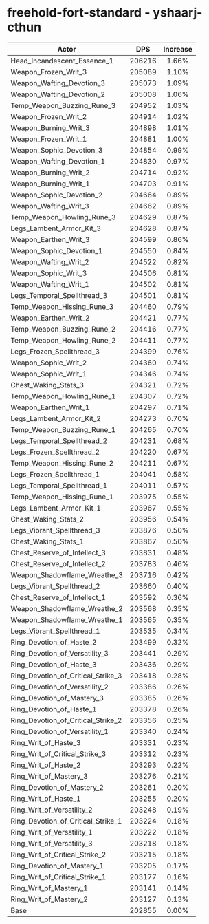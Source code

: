 # freehold-fort-standard - yshaarj-cthun
| Actor | DPS | Increase |
|---|:---:|:---:|
|Head_Incandescent_Essence_1|206216|1.66%|
|Weapon_Frozen_Writ_3|205089|1.10%|
|Weapon_Wafting_Devotion_3|205073|1.09%|
|Weapon_Wafting_Devotion_2|205008|1.06%|
|Temp_Weapon_Buzzing_Rune_3|204952|1.03%|
|Weapon_Frozen_Writ_2|204914|1.02%|
|Weapon_Burning_Writ_3|204898|1.01%|
|Weapon_Frozen_Writ_1|204881|1.00%|
|Weapon_Sophic_Devotion_3|204854|0.99%|
|Weapon_Wafting_Devotion_1|204830|0.97%|
|Weapon_Burning_Writ_2|204714|0.92%|
|Weapon_Burning_Writ_1|204703|0.91%|
|Weapon_Sophic_Devotion_2|204664|0.89%|
|Weapon_Wafting_Writ_3|204662|0.89%|
|Temp_Weapon_Howling_Rune_3|204629|0.87%|
|Legs_Lambent_Armor_Kit_3|204628|0.87%|
|Weapon_Earthen_Writ_3|204599|0.86%|
|Weapon_Sophic_Devotion_1|204550|0.84%|
|Weapon_Wafting_Writ_2|204522|0.82%|
|Weapon_Sophic_Writ_3|204506|0.81%|
|Weapon_Wafting_Writ_1|204502|0.81%|
|Legs_Temporal_Spellthread_3|204501|0.81%|
|Temp_Weapon_Hissing_Rune_3|204460|0.79%|
|Weapon_Earthen_Writ_2|204421|0.77%|
|Temp_Weapon_Buzzing_Rune_2|204416|0.77%|
|Temp_Weapon_Howling_Rune_2|204411|0.77%|
|Legs_Frozen_Spellthread_3|204399|0.76%|
|Weapon_Sophic_Writ_2|204360|0.74%|
|Weapon_Sophic_Writ_1|204346|0.74%|
|Chest_Waking_Stats_3|204321|0.72%|
|Temp_Weapon_Howling_Rune_1|204307|0.72%|
|Weapon_Earthen_Writ_1|204297|0.71%|
|Legs_Lambent_Armor_Kit_2|204273|0.70%|
|Temp_Weapon_Buzzing_Rune_1|204265|0.70%|
|Legs_Temporal_Spellthread_2|204231|0.68%|
|Legs_Frozen_Spellthread_2|204220|0.67%|
|Temp_Weapon_Hissing_Rune_2|204211|0.67%|
|Legs_Frozen_Spellthread_1|204041|0.58%|
|Legs_Temporal_Spellthread_1|204011|0.57%|
|Temp_Weapon_Hissing_Rune_1|203975|0.55%|
|Legs_Lambent_Armor_Kit_1|203967|0.55%|
|Chest_Waking_Stats_2|203956|0.54%|
|Legs_Vibrant_Spellthread_3|203876|0.50%|
|Chest_Waking_Stats_1|203867|0.50%|
|Chest_Reserve_of_Intellect_3|203831|0.48%|
|Chest_Reserve_of_Intellect_2|203783|0.46%|
|Weapon_Shadowflame_Wreathe_3|203716|0.42%|
|Legs_Vibrant_Spellthread_2|203660|0.40%|
|Chest_Reserve_of_Intellect_1|203592|0.36%|
|Weapon_Shadowflame_Wreathe_2|203568|0.35%|
|Weapon_Shadowflame_Wreathe_1|203565|0.35%|
|Legs_Vibrant_Spellthread_1|203535|0.34%|
|Ring_Devotion_of_Haste_2|203499|0.32%|
|Ring_Devotion_of_Versatility_3|203441|0.29%|
|Ring_Devotion_of_Haste_3|203436|0.29%|
|Ring_Devotion_of_Critical_Strike_3|203418|0.28%|
|Ring_Devotion_of_Versatility_2|203386|0.26%|
|Ring_Devotion_of_Mastery_3|203385|0.26%|
|Ring_Devotion_of_Haste_1|203378|0.26%|
|Ring_Devotion_of_Critical_Strike_2|203356|0.25%|
|Ring_Devotion_of_Versatility_1|203340|0.24%|
|Ring_Writ_of_Haste_3|203331|0.23%|
|Ring_Writ_of_Critical_Strike_3|203312|0.23%|
|Ring_Writ_of_Haste_2|203293|0.22%|
|Ring_Writ_of_Mastery_3|203276|0.21%|
|Ring_Devotion_of_Mastery_2|203261|0.20%|
|Ring_Writ_of_Haste_1|203255|0.20%|
|Ring_Writ_of_Versatility_2|203248|0.19%|
|Ring_Devotion_of_Critical_Strike_1|203224|0.18%|
|Ring_Writ_of_Versatility_1|203222|0.18%|
|Ring_Writ_of_Versatility_3|203218|0.18%|
|Ring_Writ_of_Critical_Strike_2|203215|0.18%|
|Ring_Devotion_of_Mastery_1|203205|0.17%|
|Ring_Writ_of_Critical_Strike_1|203177|0.16%|
|Ring_Writ_of_Mastery_1|203141|0.14%|
|Ring_Writ_of_Mastery_2|203127|0.13%|
|Base|202855|0.00%|
